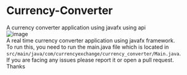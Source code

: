 # Currency-Converter
A currency converter application using javafx using api<br>
![image](https://github.com/Ayush272002/Currency-Converter/assets/116728686/b2cd627e-3f1d-4954-9c2c-a2c849693b35)
<br>A real time currency converter application using javafx framework.<br>
To run this, you need to run the main.java file which is located in ```src/main/java/com/currencyexchange/currency_converter/Main.java```.
<br>If you are facing any issues please report it or open a pull request.<br>Thanks
